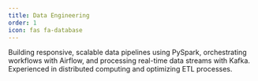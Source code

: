 ```yaml
---
title: Data Engineering
order: 1
icon: fas fa-database
---
```


Building responsive, scalable data pipelines using PySpark, orchestrating workflows with Airflow, and processing real-time data streams with Kafka. Experienced in distributed computing and optimizing ETL processes.
